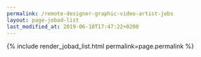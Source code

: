 ```yaml
---
permalink: /remote-designer-graphic-video-artist-jobs
layout: page-jobad-list
last_modified_at: 2019-06-10T17:47:22+0200
---
```

{% include render_jobad_list.html permalink=page.permalink %}
